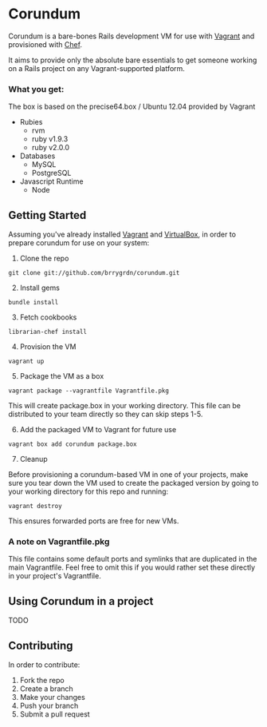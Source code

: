 # Corundum

Corundum is a bare-bones Rails development VM for use with [Vagrant](http://vagrantup.com) and provisioned with [Chef](http://docs-v1.vagrantup.com/v1/docs/provisioners/chef_solo.html).

It aims to provide only the absolute bare essentials to get someone working on a Rails project on any Vagrant-supported platform.

### What you get:

The box is based on the precise64.box / Ubuntu 12.04 provided by Vagrant

- Rubies
  - rvm
  - ruby v1.9.3
  - ruby v2.0.0
- Databases
  - MySQL
  - PostgreSQL
- Javascript Runtime
  - Node

## Getting Started

Assuming you've already installed [Vagrant](http://downloads.vagrantup.com) 
and [VirtualBox](https://www.virtualbox.org/wiki/Downloads), 
in order to prepare corundum for use on your system:

1. Clone the repo

  ```
  git clone git://github.com/brrygrdn/corundum.git
  ```

2. Install gems

  ```
  bundle install
  ```
  
3. Fetch cookbooks

  ```
  librarian-chef install
  ```
    
4. Provision the VM

  ```
  vagrant up
  ```

5. Package the VM as a box

  ```
  vagrant package --vagrantfile Vagrantfile.pkg
  ```

  This will create package.box in your working directory. This file can be distributed to your team directly
  so they can skip steps 1-5.
  
6. Add the packaged VM to Vagrant for future use

  ```
  vagrant box add corundum package.box
  ```
    
7. Cleanup

  Before provisioning a corundum-based VM in one of your projects, make sure you tear down the VM used
  to create the packaged version by going to your working directory for this repo and running:
  
  ```
  vagrant destroy
  ```
    
  This ensures forwarded ports are free for new VMs.

### A note on Vagrantfile.pkg

This file contains some default ports and symlinks that are duplicated in the main Vagrantfile. 
Feel free to omit this if you would rather set these directly in your project's Vagrantfile.

## Using Corundum in a project

TODO

## Contributing

In order to contribute:

1. Fork the repo
2. Create a branch
3. Make your changes
4. Push your branch
5. Submit a pull request
